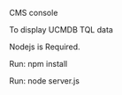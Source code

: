 CMS console

To display UCMDB TQL data

Nodejs is Required.

Run: npm install

Run: node server.js

